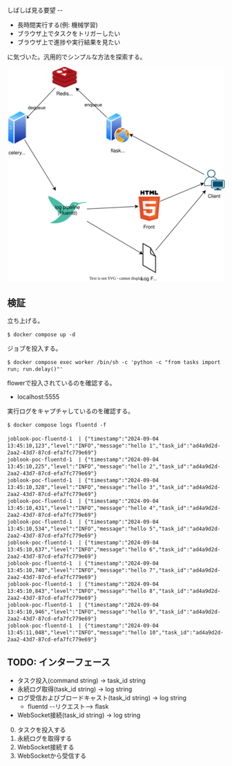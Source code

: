 しばしば見る要望 --

- 長時間実行する(例: 機械学習)
- ブラウザ上でタスクをトリガーしたい
- ブラウザ上で進捗や実行結果を見たい

に気づいた。汎用的でシンプルな方法を探索する。

![images](./system.drawio.svg)

## 検証

立ち上げる。
```shell
$ docker compose up -d
```

ジョブを投入する。
```shell
$ docker compose exec worker /bin/sh -c 'python -c "from tasks import run; run.delay()"'
```

flowerで投入されているのを確認する。

- localhost:5555

実行ログをキャプチャしているのを確認する。
```shell
$ docker compose logs fluentd -f

joblook-poc-fluentd-1  | {"timestamp":"2024-09-04 13:45:10,123","level":"INFO","message":"hello 1","task_id":"ad4a9d2d-2aa2-43d7-87cd-efa7fc779e69"}
joblook-poc-fluentd-1  | {"timestamp":"2024-09-04 13:45:10,225","level":"INFO","message":"hello 2","task_id":"ad4a9d2d-2aa2-43d7-87cd-efa7fc779e69"}
joblook-poc-fluentd-1  | {"timestamp":"2024-09-04 13:45:10,328","level":"INFO","message":"hello 3","task_id":"ad4a9d2d-2aa2-43d7-87cd-efa7fc779e69"}
joblook-poc-fluentd-1  | {"timestamp":"2024-09-04 13:45:10,431","level":"INFO","message":"hello 4","task_id":"ad4a9d2d-2aa2-43d7-87cd-efa7fc779e69"}
joblook-poc-fluentd-1  | {"timestamp":"2024-09-04 13:45:10,534","level":"INFO","message":"hello 5","task_id":"ad4a9d2d-2aa2-43d7-87cd-efa7fc779e69"}
joblook-poc-fluentd-1  | {"timestamp":"2024-09-04 13:45:10,637","level":"INFO","message":"hello 6","task_id":"ad4a9d2d-2aa2-43d7-87cd-efa7fc779e69"}
joblook-poc-fluentd-1  | {"timestamp":"2024-09-04 13:45:10,740","level":"INFO","message":"hello 7","task_id":"ad4a9d2d-2aa2-43d7-87cd-efa7fc779e69"}
joblook-poc-fluentd-1  | {"timestamp":"2024-09-04 13:45:10,843","level":"INFO","message":"hello 8","task_id":"ad4a9d2d-2aa2-43d7-87cd-efa7fc779e69"}
joblook-poc-fluentd-1  | {"timestamp":"2024-09-04 13:45:10,946","level":"INFO","message":"hello 9","task_id":"ad4a9d2d-2aa2-43d7-87cd-efa7fc779e69"}
joblook-poc-fluentd-1  | {"timestamp":"2024-09-04 13:45:11,048","level":"INFO","message":"hello 10","task_id":"ad4a9d2d-2aa2-43d7-87cd-efa7fc779e69"}
```

## TODO: インターフェース

- タスク投入(command string) -> task_id string
- 永続ログ取得(task_id string) -> log string
- ログ受信およびブロードキャスト(task_id string) -> log string
  - fluentd --リクエスト--> flask
- WebSocket接続(task_id string) -> log string

0. タスクを投入する
0. 永続ログを取得する
0. WebSocket接続する
0. WebSocketから受信する

